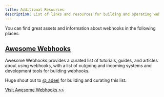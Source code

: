 ```yaml
---
title: Additional Resources
description: List of links and resources for building and operating webhook providers and consumers
---
```


You can find great assets and information about webhooks in the following places:

## [Awesome Webhooks](https://github.com/realadeel/awesome-webhooks)

Awesome Webhooks provides a curated list of tutorials, guides, and articles about using webhooks, with a list of outgoing and incoming systems and development tools for building webhooks.

Huge shout out to [@_adeel](https://twitter.com/_adeel) for building and curating this list.

[Visit Awesome Webhooks >>](https://github.com/realadeel/awesome-webhooks)